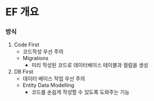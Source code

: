 # EF 개요

### 방식

1. Code First
   * 코드작성 우선 주의
   * Migrations
     * 미리 작성된 코드로 데이터베이스 테이블과 컬럼을 생성
2. DB First
   * 데이터 베이스 작업 우선 주의
   * Entity Data Modelling
     * 코드를 손쉽게 작성할 수 있도록 도와주는 기능
